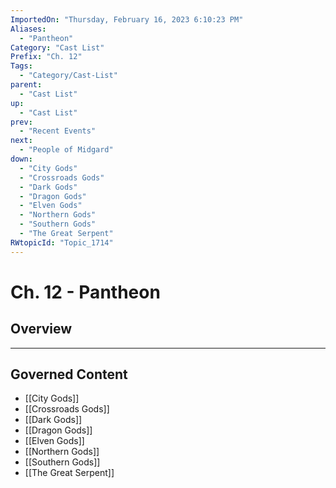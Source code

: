 ```yaml
---
ImportedOn: "Thursday, February 16, 2023 6:10:23 PM"
Aliases:
  - "Pantheon"
Category: "Cast List"
Prefix: "Ch. 12"
Tags:
  - "Category/Cast-List"
parent:
  - "Cast List"
up:
  - "Cast List"
prev:
  - "Recent Events"
next:
  - "People of Midgard"
down:
  - "City Gods"
  - "Crossroads Gods"
  - "Dark Gods"
  - "Dragon Gods"
  - "Elven Gods"
  - "Northern Gods"
  - "Southern Gods"
  - "The Great Serpent"
RWtopicId: "Topic_1714"
---
```

# Ch. 12 - Pantheon
## Overview
---
## Governed Content
- [[City Gods]]
- [[Crossroads Gods]]
- [[Dark Gods]]
- [[Dragon Gods]]
- [[Elven Gods]]
- [[Northern Gods]]
- [[Southern Gods]]
- [[The Great Serpent]]

